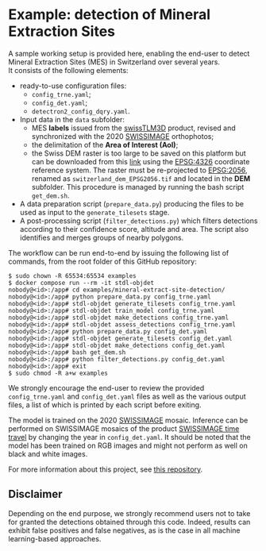 # Example: detection of Mineral Extraction Sites

A sample working setup is provided here, enabling the end-user to detect Mineral Extraction Sites (MES) in Switzerland over several years. <br>
It consists of the following elements:

- ready-to-use configuration files:
    - `config_trne.yaml`;
    - `config_det.yaml`;
    - `detectron2_config_dqry.yaml`.
- Input data in the `data` subfolder:
    - MES **labels** issued from the [swissTLM3D](https://www.swisstopo.admin.ch/fr/geodata/landscape/tlm3d.html) product, revised and synchronized with the 2020 [SWISSIMAGE](https://www.swisstopo.admin.ch/fr/geodata/images/ortho/swissimage10.html) orthophotos;
    - the delimitation of the **Area of Interest (AoI)**;
    - the Swiss DEM raster is too large to be saved on this platform but can be downloaded from this [link](https://github.com/lukasmartinelli/swissdem) using the [EPSG:4326](https://epsg.io/4326) coordinate reference system. The raster must be re-projected to [EPSG:2056](https://epsg.io/2056), renamed as `switzerland_dem_EPSG2056.tif` and located in the **DEM** subfolder. This procedure is managed by running the bash script `get_dem.sh`. 
- A data preparation script (`prepare_data.py`) producing the files to be used as input to the `generate_tilesets` stage.
- A post-processing script (`filter_detections.py`) which filters detections according to their confidence score, altitude and area. The script also identifies and merges groups of nearby polygons.

The workflow can be run end-to-end by issuing the following list of commands, from the root folder of this GitHub repository:

```
$ sudo chown -R 65534:65534 examples
$ docker compose run --rm -it stdl-objdet
nobody@<id>:/app# cd examples/mineral-extract-site-detection/
nobody@<id>:/app# python prepare_data.py config_trne.yaml
nobody@<id>:/app# stdl-objdet generate_tilesets config_trne.yaml
nobody@<id>:/app# stdl-objdet train_model config_trne.yaml
nobody@<id>:/app# stdl-objdet make_detections config_trne.yaml
nobody@<id>:/app# stdl-objdet assess_detections config_trne.yaml
nobody@<id>:/app# python prepare_data.py config_det.yaml
nobody@<id>:/app# stdl-objdet generate_tilesets config_det.yaml
nobody@<id>:/app# stdl-objdet make_detections config_det.yaml
nobody@<id>:/app# bash get_dem.sh
nobody@<id>:/app# python filter_detections.py config_det.yaml
nobody@<id>:/app# exit
$ sudo chmod -R a+w examples
```

We strongly encourage the end-user to review the provided `config_trne.yaml` and `config_det.yaml` files as well as the various output files, a list of which is printed by each script before exiting.

The model is trained on the 2020 [SWISSIMAGE](https://www.swisstopo.admin.ch/fr/geodata/images/ortho/swissimage10.html) mosaic. Inference can be performed on SWISSIMAGE mosaics of the product [SWISSIMAGE time travel](https://map.geo.admin.ch/?lang=en&topic=swisstopo&bgLayer=ch.swisstopo.pixelkarte-farbe&zoom=0&layers_timestamp=2004,2004,&layers=ch.swisstopo.swissimage-product,ch.swisstopo.swissimage-product.metadata,ch.swisstopo.images-swissimage-dop10.metadata&E=2594025.91&N=1221065.68&layers_opacity=1,0.7,1&time=2004&layers_visibility=true,true,false) by changing the year in `config_det.yaml`. It should be noted that the model has been trained on RGB images and might not perform as well on black and white images.

For more information about this project, see [this repository](https://github.com/swiss-territorial-data-lab/proj-dqry).

## Disclaimer

Depending on the end purpose, we strongly recommend users not to take for granted the detections obtained through this code. Indeed, results can exhibit false positives and false negatives, as is the case in all machine learning-based approaches.